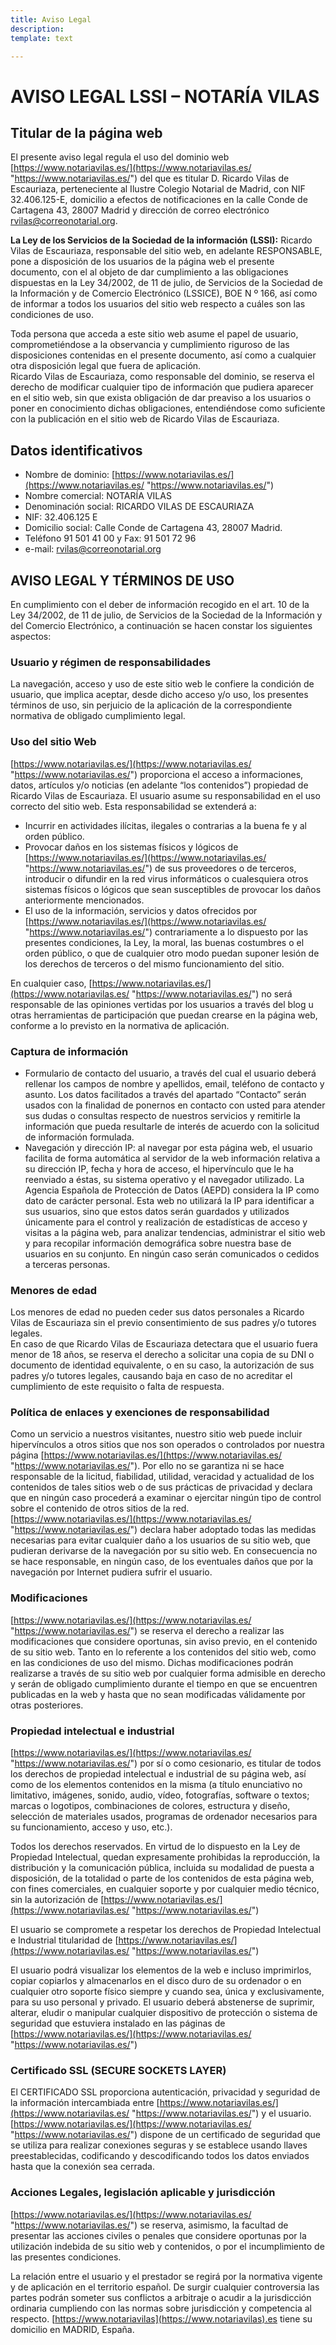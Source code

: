 ```yaml
---
title: Aviso Legal
description: 
template: text

---
```

# AVISO LEGAL LSSI – NOTARÍA VILAS

## Titular de la página web

El presente aviso legal regula el uso del dominio web [https://www.notariavilas.es/](https://www.notariavilas.es/ "https://www.notariavilas.es/") del que es titular D. Ricardo Vilas de Escauriaza, perteneciente al Ilustre Colegio Notarial de Madrid, con NIF 32.406.125-E, domicilio a efectos de notificaciones en la calle Conde de Cartagena 43, 28007 Madrid y dirección de correo electrónico rvilas@correonotarial.org.

**La Ley de los Servicios de la Sociedad de la información (LSSI):** Ricardo Vilas de Escauriaza, responsable del sitio web, en adelante RESPONSABLE, pone a disposición de los usuarios de la página web el presente documento, con el al objeto de dar cumplimiento a las obligaciones dispuestas en la Ley 34/2002, de 11 de julio, de Servicios de la Sociedad de la Información y de Comercio Electrónico (LSSICE), BOE N º 166, así como de informar a todos los usuarios del sitio web respecto a cuáles son las condiciones de uso.

Toda persona que acceda a este sitio web asume el papel de usuario, comprometiéndose a la observancia y cumplimiento riguroso de las disposiciones contenidas en el presente documento, así como a cualquier otra disposición legal que fuera de aplicación.  
Ricardo Vilas de Escauriaza, como responsable del dominio, se reserva el derecho de modificar cualquier tipo de información que pudiera aparecer en el sitio web, sin que exista obligación de dar preaviso a los usuarios o poner en conocimiento dichas obligaciones, entendiéndose como suficiente con la publicación en el sitio web de Ricardo Vilas de Escauriaza.

## Datos identificativos

* Nombre de dominio: [https://www.notariavilas.es/](https://www.notariavilas.es/ "https://www.notariavilas.es/")
* Nombre comercial: NOTARÍA VILAS
* Denominación social: RICARDO VILAS DE ESCAURIAZA
* NIF: 32.406.125 E
* Domicilio social: Calle Conde de Cartagena 43, 28007 Madrid.
* Teléfono 91 501 41 00 y Fax: 91 501 72 96
* e-mail: [rvilas@correonotarial.org](mailto:rvilas@correonotarial.org)

## AVISO LEGAL Y TÉRMINOS DE USO

En cumplimiento con el deber de información recogido en el art. 10 de la Ley 34/2002, de 11 de julio, de Servicios de la Sociedad de la Información y del Comercio Electrónico, a continuación se hacen constar los siguientes aspectos:

### Usuario y régimen de responsabilidades

La navegación, acceso y uso de este sitio web le confiere la condición de usuario, que implica aceptar, desde dicho acceso y/o uso, los presentes términos de uso, sin perjuicio de la aplicación de la correspondiente normativa de obligado cumplimiento legal.

### Uso del sitio Web

[https://www.notariavilas.es/](https://www.notariavilas.es/ "https://www.notariavilas.es/") proporciona el acceso a informaciones, datos, artículos y/o noticias (en adelante “los contenidos”) propiedad de Ricardo Vilas de Escauriaza. El usuario asume su responsabilidad en el uso correcto del sitio web. Esta responsabilidad se extenderá a:

* Incurrir en actividades ilícitas, ilegales o contrarias a la buena fe y al orden público.
* Provocar daños en los sistemas físicos y lógicos de [https://www.notariavilas.es/](https://www.notariavilas.es/ "https://www.notariavilas.es/") de sus proveedores o de terceros, introducir o difundir en la red virus informáticos o cualesquiera otros sistemas físicos o lógicos que sean susceptibles de provocar los daños anteriormente mencionados.
* El uso de la información, servicios y datos ofrecidos por [https://www.notariavilas.es/](https://www.notariavilas.es/ "https://www.notariavilas.es/") contrariamente a lo dispuesto por las presentes condiciones, la Ley, la moral, las buenas costumbres o el orden público, o que de cualquier otro modo puedan suponer lesión de los derechos de terceros o del mismo funcionamiento del sitio.

En cualquier caso, [https://www.notariavilas.es/](https://www.notariavilas.es/ "https://www.notariavilas.es/") no será responsable de las opiniones vertidas por los usuarios a través del blog u otras herramientas de participación que puedan crearse en la página web, conforme a lo previsto en la normativa de aplicación.

### Captura de información

* Formulario de contacto del usuario, a través del cual el usuario deberá rellenar los campos de nombre y apellidos, email, teléfono de contacto y asunto. Los datos facilitados a través del apartado “Contacto” serán usados con la finalidad de ponernos en contacto con usted para atender sus dudas o consultas respecto de nuestros servicios y remitirle la información que pueda resultarle de interés de acuerdo con la solicitud de información formulada.
* Navegación y dirección IP: al navegar por esta página web, el usuario facilita de forma automática al servidor de la web información relativa a su dirección IP, fecha y hora de acceso, el hipervínculo que le ha reenviado a éstas, su sistema operativo y el navegador utilizado. La Agencia Española de Protección de Datos (AEPD) considera la IP como dato de carácter personal. Esta web no utilizará la IP para identificar a sus usuarios, sino que estos datos serán guardados y utilizados únicamente para el control y realización de estadísticas de acceso y visitas a la página web, para analizar tendencias, administrar el sitio web y para recopilar información demográfica sobre nuestra base de usuarios en su conjunto. En ningún caso serán comunicados o cedidos a terceras personas.

### Menores de edad

Los menores de edad no pueden ceder sus datos personales a Ricardo Vilas de Escauriaza sin el previo consentimiento de sus padres y/o tutores legales.  
En caso de que Ricardo Vilas de Escauriaza detectara que el usuario fuera menor de 18 años, se reserva el derecho a solicitar una copia de su DNI o documento de identidad equivalente, o en su caso, la autorización de sus padres y/o tutores legales, causando baja en caso de no acreditar el cumplimiento de este requisito o falta de respuesta.

### Política de enlaces y exenciones de responsabilidad

Como un servicio a nuestros visitantes, nuestro sitio web puede incluir hipervínculos a otros sitios que nos son operados o controlados por nuestra página [https://www.notariavilas.es/](https://www.notariavilas.es/ "https://www.notariavilas.es/"). Por ello no se garantiza ni se hace responsable de la licitud, fiabilidad, utilidad, veracidad y actualidad de los contenidos de tales sitios web o de sus prácticas de privacidad y declara que en ningún caso procederá a examinar o ejercitar ningún tipo de control sobre el contenido de otros sitios de la red.  
[https://www.notariavilas.es/](https://www.notariavilas.es/ "https://www.notariavilas.es/") declara haber adoptado todas las medidas necesarias para evitar cualquier daño a los usuarios de su sitio web, que pudieran derivarse de la navegación por su sitio web. En consecuencia no se hace responsable, en ningún caso, de los eventuales daños que por la navegación por Internet pudiera sufrir el usuario.

### Modificaciones

[https://www.notariavilas.es/](https://www.notariavilas.es/ "https://www.notariavilas.es/") se reserva el derecho a realizar las modificaciones que considere oportunas, sin aviso previo, en el contenido de su sitio web. Tanto en lo referente a los contenidos del sitio web, como en las condiciones de uso del mismo. Dichas modificaciones podrán realizarse a través de su sitio web por cualquier forma admisible en derecho y serán de obligado cumplimiento durante el tiempo en que se encuentren publicadas en la web y hasta que no sean modificadas válidamente por otras posteriores.

### Propiedad intelectual e industrial

[https://www.notariavilas.es/](https://www.notariavilas.es/ "https://www.notariavilas.es/") por sí o como cesionario, es titular de todos los derechos de propiedad intelectual e industrial de su página web, así como de los elementos contenidos en la misma (a título enunciativo no limitativo, imágenes, sonido, audio, vídeo, fotografías, software o textos; marcas o logotipos, combinaciones de colores, estructura y diseño, selección de materiales usados, programas de ordenador necesarios para su funcionamiento, acceso y uso, etc.).

Todos los derechos reservados. En virtud de lo dispuesto en la Ley de Propiedad Intelectual, quedan expresamente prohibidas la reproducción, la distribución y la comunicación pública, incluida su modalidad de puesta a disposición, de la totalidad o parte de los contenidos de esta página web, con fines comerciales, en cualquier soporte y por cualquier medio técnico, sin la autorización de [https://www.notariavilas.es/](https://www.notariavilas.es/ "https://www.notariavilas.es/")

El usuario se compromete a respetar los derechos de Propiedad Intelectual e Industrial titularidad de [https://www.notariavilas.es/](https://www.notariavilas.es/ "https://www.notariavilas.es/")

El usuario podrá visualizar los elementos de la web e incluso imprimirlos, copiar copiarlos y almacenarlos en el disco duro de su ordenador o en cualquier otro soporte físico siempre y cuando sea, única y exclusivamente, para su uso personal y privado. El usuario deberá abstenerse de suprimir, alterar, eludir o manipular cualquier dispositivo de protección o sistema de seguridad que estuviera instalado en las páginas de [https://www.notariavilas.es/](https://www.notariavilas.es/ "https://www.notariavilas.es/")

### Certificado SSL (SECURE SOCKETS LAYER)

El CERTIFICADO SSL proporciona autenticación, privacidad y seguridad de la información intercambiada entre [https://www.notariavilas.es/](https://www.notariavilas.es/ "https://www.notariavilas.es/") y el usuario.  
[https://www.notariavilas.es/](https://www.notariavilas.es/ "https://www.notariavilas.es/") dispone de un certificado de seguridad que se utiliza para realizar conexiones seguras y se establece usando llaves preestablecidas, codificando y descodificando todos los datos enviados hasta que la conexión sea cerrada.

### Acciones Legales, legislación aplicable y jurisdicción

[https://www.notariavilas.es/](https://www.notariavilas.es/ "https://www.notariavilas.es/") se reserva, asimismo, la facultad de presentar las acciones civiles o penales que considere oportunas por la utilización indebida de su sitio web y contenidos, o por el incumplimiento de las presentes condiciones.

La relación entre el usuario y el prestador se regirá por la normativa vigente y de aplicación en el territorio español. De surgir cualquier controversia las partes podrán someter sus conflictos a arbitraje o acudir a la jurisdicción ordinaria cumpliendo con las normas sobre jurisdicción y competencia al respecto. [https://www.notariavilas](https://www.notariavilas).es tiene su domicilio en MADRID, España.